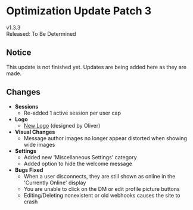 # Optimization Update Patch 3

v1.3.3  
Released: To Be Determined

## Notice

This update is not finished yet. Updates are being added here as they are made.

## Changes

- **Sessions**
  - Re-added 1 active session per user cap
- **Logo**
  - [New Logo](../public/favicon.png) (designed by Oliver)
- **Visual Changes**
  - Message author images no longer appear distorted when showing wide images
- **Settings**
  - Added new 'Miscellaneous Settings' category
  - Added option to hide the welcome message
- **Bugs Fixed**
  - When a user disconnects, they are still shown as online in the 'Currently Online' display
  - You are unable to click on the DM or edit profile picture buttons
  - Editing/Deleting nonexistent or old webhooks causes the site to crash
